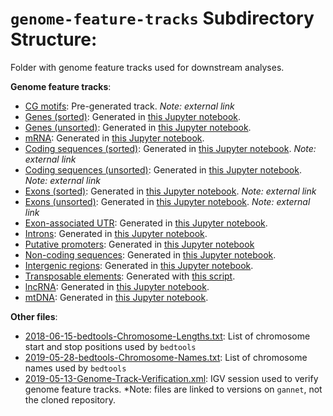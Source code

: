 # `genome-feature-tracks` Subdirectory Structure:

Folder with genome feature tracks used for downstream analyses.

**Genome feature tracks**:

- [CG motifs](https://gannet.fish.washington.edu/spartina/paper-gonad-meth/genome-feature-tracks/C_virginica-3.0_CG-motif.bed): Pre-generated track. *Note: external link*
- [Genes (sorted)](https://github.com/epigeneticstoocean/paper-gonad-meth/blob/master/genome-feature-tracks/C_virginica-3.0_Gnomon_gene_sorted_yrv.gff3): Generated in [this Jupyter notebook](https://github.com/epigeneticstoocean/paper-gonad-meth/blob/master/code/07-Generating-Genome-Feature-Tracks.ipynb).
- [Genes (unsorted)](https://github.com/epigeneticstoocean/paper-gonad-meth/blob/master/genome-feature-tracks/C_virginica-3.0_Gnomon_gene_yrv.gff3): Generated in [this Jupyter notebook](https://github.com/epigeneticstoocean/paper-gonad-meth/blob/master/code/07-Generating-Genome-Feature-Tracks.ipynb).
- [mRNA](https://github.com/epigeneticstoocean/paper-gonad-meth/blob/master/genome-feature-tracks/C_virginica-3.0_Gnomon_mRNA_yrv.gff3): Generated in [this Jupyter notebook](https://github.com/epigeneticstoocean/paper-gonad-meth/blob/master/code/07-Generating-Genome-Feature-Tracks.ipynb).
- [Coding sequences (sorted)](https://gannet.fish.washington.edu/spartina/paper-gonad-meth/genome-feature-tracks/C_virginica-3.0_Gnomon_CDS_sorted_yrv.gff3): Generated in [this Jupyter notebook](https://github.com/epigeneticstoocean/paper-gonad-meth/blob/master/code/07-Generating-Genome-Feature-Tracks.ipynb). *Note: external link*
- [Coding sequences (unsorted)](https://gannet.fish.washington.edu/spartina/paper-gonad-meth/genome-feature-tracks/C_virginica-3.0_Gnomon_CDS_sorted_yrv.gff3): Generated in [this Jupyter notebook](https://github.com/epigeneticstoocean/paper-gonad-meth/blob/master/code/07-Generating-Genome-Feature-Tracks.ipynb). *Note: external link*
- [Exons (sorted)](https://gannet.fish.washington.edu/spartina/paper-gonad-meth/genome-feature-tracks/C_virginica-3.0_Gnomon_exon_sorted_yrv.gff3): Generated in [this Jupyter notebook](https://github.com/epigeneticstoocean/paper-gonad-meth/blob/master/code/07-Generating-Genome-Feature-Tracks.ipynb). *Note: external link*
- [Exons (unsorted)](https://gannet.fish.washington.edu/spartina/paper-gonad-meth/genome-feature-tracks/C_virginica-3.0_Gnomon_exon_sorted_yrv.gff3): Generated in [this Jupyter notebook](https://github.com/epigeneticstoocean/paper-gonad-meth/blob/master/code/07-Generating-Genome-Feature-Tracks.ipynb). *Note: external link*
- [Exon-associated UTR](https://github.com/epigeneticstoocean/paper-gonad-meth/blob/master/genome-feature-tracks/C_virginica-3.0_Gnomon_exonUTR_yrv.gff3): Generated in [this Jupyter notebook](https://github.com/epigeneticstoocean/paper-gonad-meth/blob/master/code/07-Generating-Genome-Feature-Tracks.ipynb).
- [Introns](https://github.com/epigeneticstoocean/paper-gonad-meth/blob/master/genome-feature-tracks/C_virginica-3.0_Gnomon_intron_yrv.gff3): Generated in [this Jupyter notebook](https://github.com/epigeneticstoocean/paper-gonad-meth/blob/master/code/07-Generating-Genome-Feature-Tracks.ipynb).
- [Putative promoters](https://github.com/epigeneticstoocean/paper-gonad-meth/blob/master/genome-feature-tracks/2019-05-29-mRNA-Promoter-Track.bed): Generated in [this Jupyter notebook](https://github.com/epigeneticstoocean/paper-gonad-meth/blob/master/code/08-DML-Analysis.ipynb)
- [Non-coding sequences](https://github.com/epigeneticstoocean/paper-gonad-meth/blob/master/genome-feature-tracks/C_virginica-3.0_Gnomon_noncoding_yrv.gff3): Generated in [this Jupyter notebook](https://github.com/epigeneticstoocean/paper-gonad-meth/blob/master/code/07-Generating-Genome-Feature-Tracks.ipynb).
- [Intergenic regions](https://github.com/epigeneticstoocean/paper-gonad-meth/blob/master/genome-feature-tracks/C_virginica-3.0_Gnomon_intergenic_yrv.gff3): Generated in [this Jupyter notebook](https://github.com/epigeneticstoocean/paper-gonad-meth/blob/master/code/07-Generating-Genome-Feature-Tracks.ipynb).
- [Transposable elements](https://github.com/epigeneticstoocean/paper-gonad-meth/blob/master/genome-feature-tracks/C_virginica-3.0_TE-all.gff): Generated with [this script](https://github.com/epigeneticstoocean/paper-gonad-meth/blob/master/code/06-te_repeatmasker.sh).
- [lncRNA](https://github.com/epigeneticstoocean/paper-gonad-meth/blob/master/genome-feature-tracks/C_virginica-3.0_Gnomon_intron_yrv.gff3): Generated in [this Jupyter notebook](https://github.com/epigeneticstoocean/paper-gonad-meth/blob/master/code/07-Generating-Genome-Feature-Tracks.ipynb).
- [mtDNA](https://github.com/epigeneticstoocean/paper-gonad-meth/blob/master/genome-feature-tracks/C_virginica-3.0_Gnomon_mRNA_yrv.gff3): Generated in [this Jupyter notebook](https://github.com/epigeneticstoocean/paper-gonad-meth/blob/master/code/07-Generating-Genome-Feature-Tracks.ipynb).

**Other files**:

- [2018-06-15-bedtools-Chromosome-Lengths.txt](https://github.com/epigeneticstoocean/paper-gonad-meth/blob/master/genome-feature-tracks/2018-06-15-bedtools-Chromosome-Lengths.txt): List of chromosome start and stop positions used by `bedtools`
- [2019-05-28-bedtools-Chromosome-Names.txt](https://github.com/epigeneticstoocean/paper-gonad-meth/blob/master/genome-feature-tracks/2019-05-28-bedtools-Chromosome-Names.txt): List of chromosome names used by `bedtools`
- [2019-05-13-Genome-Track-Verification.xml](https://github.com/epigeneticstoocean/paper-gonad-meth/blob/master/genome-feature-tracks/2019-05-13-Genome-Track-Verification.xml): IGV session used to verify genome feature tracks. *Note: files are linked to versions on `gannet`, not the cloned repository.
